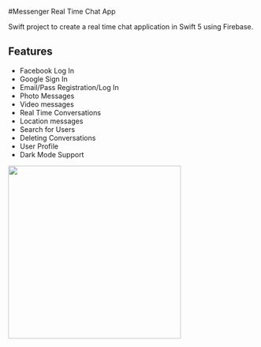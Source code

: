 #Messenger Real Time Chat App

Swift project to create a real time chat application in Swift 5 using Firebase.

## Features
- Facebook Log In
- Google Sign In
- Email/Pass Registration/Log In
- Photo Messages
- Video messages
- Real Time Conversations
- Location messages
- Search for Users
- Deleting Conversations
- User Profile
- Dark Mode Support

<img src="https://github.com/favicon.ico](https://github.com/MichaelNovosad/Messenger/blob/main/screenshots/Simulator%20Screen%20Shot%20-%20iPhone%2013%20Pro%20-%202022-09-13%20at%2021.11.23.png" width="350x250">
